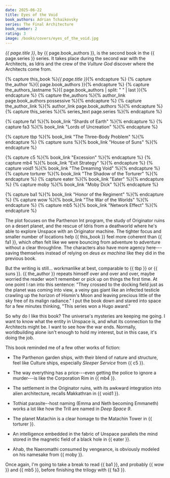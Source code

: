 ```yaml
---
date: 2025-06-22
title: Eyes of the Void
book_authors: Adrian Tchaikovsky
series: The Final Architecture
book_number: 2
rating: 3
image: /books/covers/eyes_of_the_void.jpg
---
```


<cite class="book-title">{{ page.title }}</cite>, by <span
class="author-name">{{ page.book_authors }}</span>, is the second book in the
<span class="book-series">{{ page.series }}</span> series. It takes place
during the second war with the Architects, as Idris and the crew of the
_Vulture God_ discover where the Architects come from.

{% capture this_book %}<cite class="book-title">{{ page.title }}</cite>{% endcapture %}
{% capture the_author %}<span class="author-name">{{ page.book_authors }}</span>{% endcapture %}
{% capture the_authors_lastname %}<span class="author-name">{{ page.book_authors | split: " " | last }}</span>{% endcapture %}
{% capture the_authors %}{% author_link page.book_authors possessive %}{% endcapture %}
{% capture the_author_link %}{% author_link page.book_authors %}{% endcapture %}
{% capture this_series %}{% series_text page.series %}{% endcapture %}

{% capture fa1 %}{% book_link "Shards of Earth" %}{% endcapture %}
{% capture fa3 %}{% book_link "Lords of Uncreation" %}{% endcapture %}

{% capture tbp %}{% book_link "The Three-Body Problem" %}{% endcapture %}
{% capture suns %}{% book_link "House of Suns" %}{% endcapture %}

{% capture c5 %}{% book_link "Excession" %}{% endcapture %}
{% capture mb4 %}{% book_link "Exit Strategy" %}{% endcapture %}
{% capture void1 %}{% book_link "The Dreaming Void" %}{% endcapture %}
{% capture torturer %}{% book_link "The Shadow of the Torturer" %}{% endcapture %}
{% capture eater %}{% book_link "Eater" %}{% endcapture %}
{% capture moby %}{% book_link "Moby Dick" %}{% endcapture %}

{% capture ba1 %}{% book_link "Honor of the Regiment" %}{% endcapture %}
{% capture wow %}{% book_link "The War of the Worlds" %}{% endcapture %}
{% capture mb5 %}{% book_link "Network Effect" %}{% endcapture %}

The plot focuses on the Parthenon Int program, the study of Originator ruins
on a desert planet, and the rescue of Idris from a deathworld where he's able
to explore Unspace with an Originator machine. The tighter focus and smaller
number of locations help {{ this_book }} feel more coherent than {{ fa1 }},
which often felt like we were bouncing from adventure to adventure without a
clear throughline. The characters also have more agency here---saving
themselves instead of relying on _deus ex machina_ like they did in the
previous book.

But the writing is still... workmanlike at best, comparable to {{ tbp }} or {{
suns }}. {{ the_author }} repeats himself over and over and over, maybe
worried the reader won't remember or pick up on things the first time. At one
point I ran into this sentence: "They crossed to the docking field just as the
planet was coming into view, a veiny gas giant like an infected testicle
crawling up the horizon of Hismin's Moon and leaving precious little of the
sky free of its malign radiance." I put the book down and stared into space
for a few minutes thinking, "This series won a Hugo award."

So why do I like this book? The universe's mysteries are keeping me going. I
want to know what the entity in Unspace is, and what its connection to the
Architects might be. I want to see how the war ends. Normally, worldbuilding
alone isn't enough to hold my interest, but in this case, it's doing the job.

This book reminded me of a few other works of fiction:

- The Parthenon garden ships, with their blend of nature and structure, feel
  like Culture ships, especially _Sleeper Service_ from {{ c5 }}.

- The way everything has a price---even getting the police to ignore a
  murder---is like the Corporation Rim in {{ mb4 }}.

- The settlement in the Originator ruins, with its awkward integration into
  alien architecture, recalls Makkathran in {{ void1 }}.

- Tothiat parasite--host naming (Emma and Neth becoming Emmaneth) works a lot
  like how the Trill are named in <cite class="tv-show-title">Deep Space
  9</cite>.

- The planet Matachin is a clear homage to the Matachin Tower in {{ torturer
  }}.

- An intelligence embedded in the fabric of Unspace parallels the mind stored
  in the magnetic field of a black hole in {{ eater }}.

- Ahab, the Naeromathi consumed by vengeance, is obviously modeled on his
  namesake from {{ moby }}.

Once again, I'm going to take a break to read {{ ba1 }}, and probably {{ wow
}} and {{ mb5 }}, before finishing the trilogy with {{ fa3 }}.
